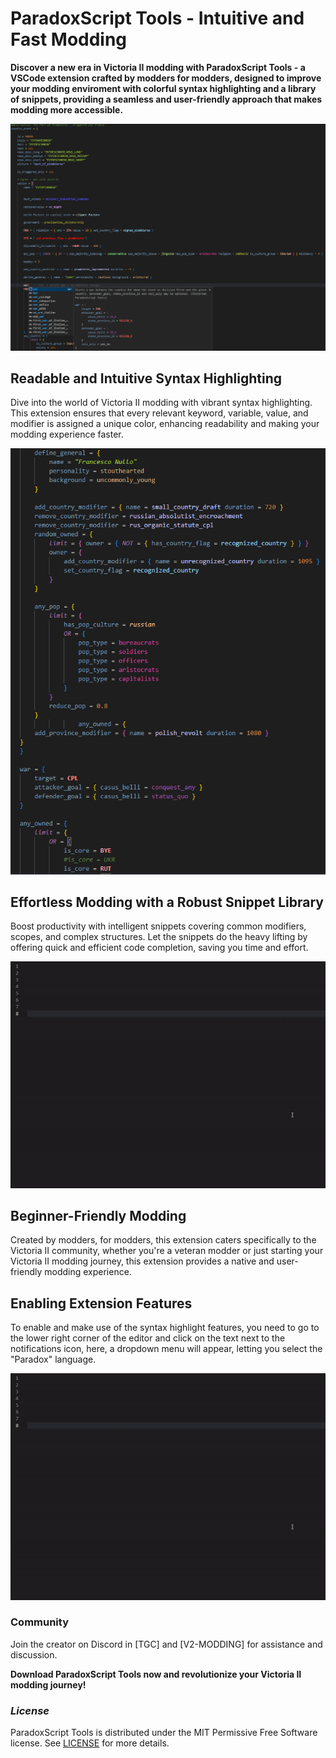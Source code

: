 # **ParadoxScript Tools - Intuitive and Fast Modding** #

**Discover a new era in Victoria II modding with ParadoxScript Tools - a VSCode extension crafted by modders for modders, designed to improve your modding enviroment with colorful syntax highlighting and a library of snippets, providing a seamless and user-friendly approach that makes modding more accessible.**

![Preview](https://github.com/ColdSlav/paradoxscript-tools/blob/30a86fdfe111a4ed7e3e81c288293c9eebcea9d9/images/preview.png)

## Readable and Intuitive Syntax Highlighting ##

Dive into the world of Victoria II modding with vibrant syntax highlighting. This extension ensures that every relevant keyword, variable, value, and modifier is assigned a unique color, enhancing readability and making your modding experience faster.

![Syntax Showcase](https://github.com/ColdSlav/paradoxscript-tools/blob/30a86fdfe111a4ed7e3e81c288293c9eebcea9d9/images/syntax.png)

## Effortless Modding with a Robust Snippet Library ##

Boost productivity with intelligent snippets covering common modifiers, scopes, and complex structures. Let the snippets do the heavy lifting by offering quick and efficient code completion, saving you time and effort.

![Snippets showcase](https://github.com/ColdSlav/paradoxscript-tools/blob/30a86fdfe111a4ed7e3e81c288293c9eebcea9d9/images/snippets.gif)

## Beginner-Friendly Modding ##

Created by modders, for modders, this extension caters specifically to the Victoria II community, whether you're a veteran modder or just starting your Victoria II modding journey, this extension provides a native and user-friendly modding experience.

## Enabling Extension Features ##

To enable and make use of the syntax highlight features, you need to go to the lower right corner of the editor and click on the text next to the notifications icon, here, a dropdown menu will appear, letting you select the "Paradox" language.

![How to enable](https://github.com/ColdSlav/paradoxscript-tools/blob/95037792e2d764dd16ce810d20afb4a4f99f9f24/images/snippets.gif)

### **Community** ###

Join the creator on Discord in [TGC] and [V2-MODDING] for assistance and discussion.

**Download ParadoxScript Tools now and revolutionize your Victoria II modding journey!**

### *License* ###

ParadoxScript Tools is distributed under the MIT Permissive Free Software license. See [LICENSE](LICENSE.txt) for more details.
